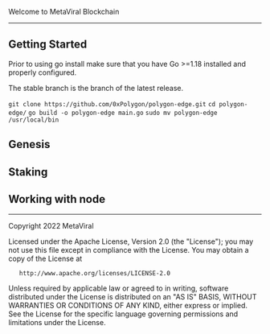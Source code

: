 Welcome to MetaViral Blockchain

---
## Getting Started

Prior to using go install make sure that you have Go >=1.18 installed and properly configured.

The stable branch is the branch of the latest release.

``git clone https://github.com/0xPolygon/polygon-edge.git``
``cd polygon-edge/``
``go build -o polygon-edge main.go``
``sudo mv polygon-edge /usr/local/bin``

## Genesis

## Staking

## Working with node


---

Copyright 2022 MetaViral

Licensed under the Apache License, Version 2.0 (the "License");
you may not use this file except in compliance with the License.
You may obtain a copy of the License at

       http://www.apache.org/licenses/LICENSE-2.0

Unless required by applicable law or agreed to in writing, software
distributed under the License is distributed on an "AS IS" BASIS,
WITHOUT WARRANTIES OR CONDITIONS OF ANY KIND, either express or implied.
See the License for the specific language governing permissions and
limitations under the License.
